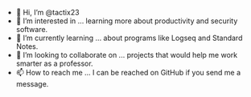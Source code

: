 - 👋 Hi, I’m @tactix23
- 👀 I’m interested in ... learning more about productivity and security software.
- 🌱 I’m currently learning ... about programs like Logseq and Standard Notes.
- 💞️ I’m looking to collaborate on ... projects that would help me work smarter as a professor.
- 📫 How to reach me ... I can be reached on GitHub if you send me a message.

<!---
tactix23/tactix23 is a ✨ special ✨ repository because its `README.md` (this file) appears on your GitHub profile.
You can click the Preview link to take a look at your changes.
--->
